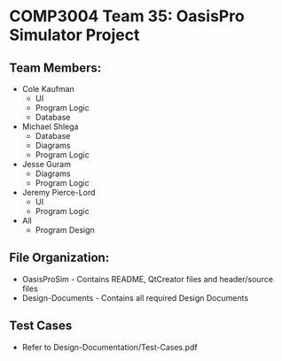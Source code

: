 # COMP3004 Team 35: OasisPro Simulator Project

## Team Members:
- Cole Kaufman
  - UI
  - Program Logic
  - Database
- Michael Shlega
  - Database
  - Diagrams
  - Program Logic
- Jesse Guram 
  - Diagrams
  - Program Logic
- Jeremy Pierce-Lord
  - UI
  - Program Logic
- All
  - Program Design
 
## File Organization:
- OasisProSim - Contains README, QtCreator files and header/source files
- Design-Documents - Contains all required Design Documents

## Test Cases
- Refer to Design-Documentation/Test-Cases.pdf
